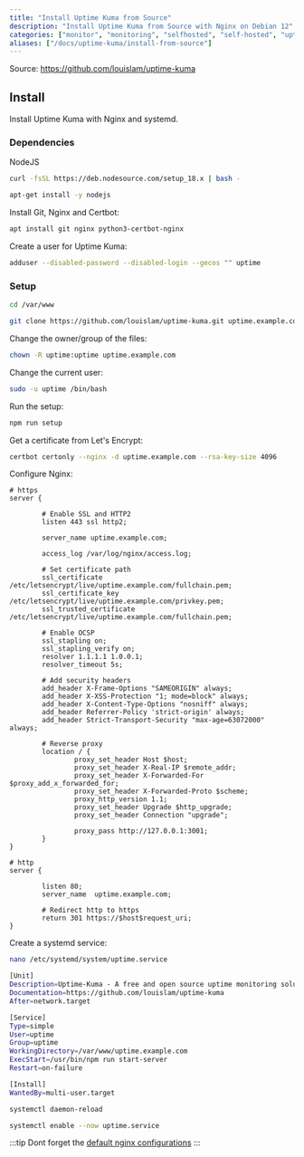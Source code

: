 ```yaml
---
title: "Install Uptime Kuma from Source"
description: "Install Uptime Kuma from Source with Nginx on Debian 12"
categories: ["monitor", "monitoring", "selfhosted", "self-hosted", "uptime", "uptime-monitoring", "Uptime Kuma"]
aliases: ["/docs/uptime-kuma/install-from-source"]
---
```


Source: https://github.com/louislam/uptime-kuma

## Install

Install Uptime Kuma with Nginx and systemd.

### Dependencies

NodeJS

```bash
curl -fsSL https://deb.nodesource.com/setup_18.x | bash -
```

```bash
apt-get install -y nodejs
```

Install Git, Nginx and Certbot:

```bash
apt install git nginx python3-certbot-nginx
```

Create a user for Uptime Kuma:
```bash
adduser --disabled-password --disabled-login --gecos "" uptime
```

### Setup

```bash
cd /var/www
```

```bash
git clone https://github.com/louislam/uptime-kuma.git uptime.example.com
```

Change the owner/group of the files:
```bash
chown -R uptime:uptime uptime.example.com
```

Change the current user:
```bash
sudo -u uptime /bin/bash
```

Run the setup:
```bash
npm run setup
```

Get a certificate from Let's Encrypt:
```bash
certbot certonly --nginx -d uptime.example.com --rsa-key-size 4096
```

Configure Nginx:
```nginx
# https
server {

        # Enable SSL and HTTP2
        listen 443 ssl http2;

        server_name uptime.example.com;

        access_log /var/log/nginx/access.log;

        # Set certificate path
        ssl_certificate /etc/letsencrypt/live/uptime.example.com/fullchain.pem;
        ssl_certificate_key /etc/letsencrypt/live/uptime.example.com/privkey.pem;
        ssl_trusted_certificate /etc/letsencrypt/live/uptime.example.com/fullchain.pem;

	    # Enable OCSP
	    ssl_stapling on;
	    ssl_stapling_verify on;
	    resolver 1.1.1.1 1.0.0.1;
	    resolver_timeout 5s;

        # Add security headers
        add_header X-Frame-Options "SAMEORIGIN" always;
        add_header X-XSS-Protection "1; mode=block" always;
        add_header X-Content-Type-Options "nosniff" always;
        add_header Referrer-Policy 'strict-origin' always;
        add_header Strict-Transport-Security "max-age=63072000" always;

        # Reverse proxy
        location / {
                proxy_set_header Host $host;
                proxy_set_header X-Real-IP $remote_addr;
                proxy_set_header X-Forwarded-For $proxy_add_x_forwarded_for;
                proxy_set_header X-Forwarded-Proto $scheme;
                proxy_http_version 1.1;
                proxy_set_header Upgrade $http_upgrade;
                proxy_set_header Connection "upgrade";

                proxy_pass http://127.0.0.1:3001;
        }
}

# http
server {

        listen 80;
        server_name  uptime.example.com;

        # Redirect http to https
        return 301 https://$host$request_uri;
}
```

Create a systemd service:
```bash
nano /etc/systemd/system/uptime.service
```

```bash
[Unit]
Description=Uptime-Kuma - A free and open source uptime monitoring solution
Documentation=https://github.com/louislam/uptime-kuma
After=network.target

[Service]
Type=simple
User=uptime
Group=uptime
WorkingDirectory=/var/www/uptime.example.com
ExecStart=/usr/bin/npm run start-server
Restart=on-failure

[Install]
WantedBy=multi-user.target
```

```bash
systemctl daemon-reload
```

```bash
systemctl enable --now uptime.service
```

:::tip
Dont forget the [default nginx configurations](https://www.gorbe.io/blog/nginx-basic-configurations/)
:::

